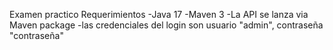 Examen practico
Requerimientos
-Java 17
-Maven 3
-La API se lanza via Maven package
-las credenciales del login son usuario "admin", contraseña "contraseña"

